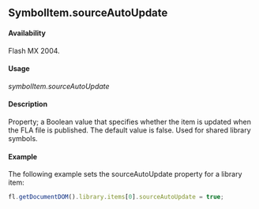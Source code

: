 ## SymbolItem.sourceAutoUpdate

#### Availability

Flash MX 2004.

#### Usage

*symbolItem.sourceAutoUpdate*

#### Description

Property; a Boolean value that specifies whether the item is updated when the FLA file is published. The default value is false. Used for shared library symbols.

#### Example

The following example sets the sourceAutoUpdate property for a library item:

```javascript
fl.getDocumentDOM().library.items[0].sourceAutoUpdate = true;

```
